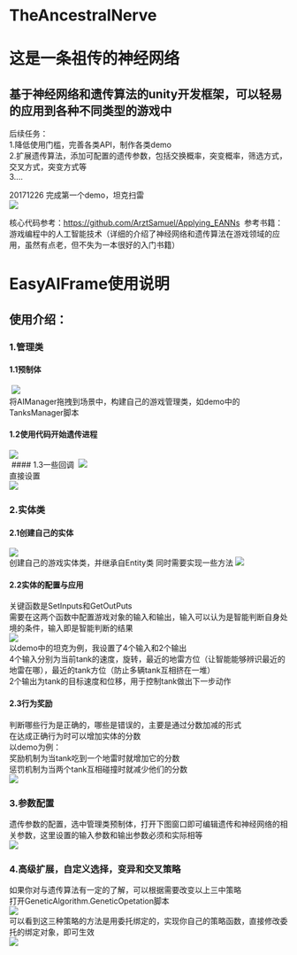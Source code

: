 # TheAncestralNerve
这是一条祖传的神经网络
===
基于神经网络和遗传算法的unity开发框架，可以轻易的应用到各种不同类型的游戏中
---
后续任务：<br>
  1.降低使用门槛，完善各类API，制作各类demo<br>
  2.扩展遗传算法，添加可配置的遗传参数，包括交换概率，突变概率，筛选方式，交叉方式，突变方式等<br>
  3....<br>

  20171226 完成第一个demo，坦克扫雷<br>
  ![](https://github.com/ShenZhouXieZhiFeng/TheAncestralNerve/blob/master/Images/demo.png?raw=true)
  
  核心代码参考：https://github.com/ArztSamuel/Applying_EANNs
  参考书籍：游戏编程中的人工智能技术（详细的介绍了神经网络和遗传算法在游戏领域的应用，虽然有点老，但不失为一本很好的入门书籍）
  
  # EasyAIFrame使用说明
  ## 使用介绍：
  ### 1.管理类
  #### 1.1预制体
  ![](https://github.com/ShenZhouXieZhiFeng/TheAncestralNerve/blob/master/Images/intro/%E5%9B%BE%E7%89%871.png)<br>
  将AIManager拖拽到场景中，构建自己的游戏管理类，如demo中的TanksManager脚本<br>
  #### 1.2使用代码开始遗传进程
  ![](https://github.com/ShenZhouXieZhiFeng/TheAncestralNerve/blob/master/Images/intro/%E5%9B%BE%E7%89%872.png)<br>
  #### 1.3一些回调
  ![](https://github.com/ShenZhouXieZhiFeng/TheAncestralNerve/blob/master/Images/intro/%E5%9B%BE%E7%89%873.png)<br>
  直接设置<br>
  ![](https://github.com/ShenZhouXieZhiFeng/TheAncestralNerve/blob/master/Images/intro/%E5%9B%BE%E7%89%874.png)<br>
  ### 2.实体类
  #### 2.1创建自己的实体
  ![](https://github.com/ShenZhouXieZhiFeng/TheAncestralNerve/blob/master/Images/intro/%E5%9B%BE%E7%89%875.png)<br>
  创建自己的游戏实体类，并继承自Entity类
  同时需要实现一些方法
  ![](https://github.com/ShenZhouXieZhiFeng/TheAncestralNerve/blob/master/Images/intro/%E5%9B%BE%E7%89%876.png)<br>
  #### 2.2实体的配置与应用
  关键函数是SetInputs和GetOutPuts<br>
  需要在这两个函数中配置游戏对象的输入和输出，输入可以认为是智能判断自身处境的条件，输入即是智能判断的结果<br>
  ![](https://github.com/ShenZhouXieZhiFeng/TheAncestralNerve/blob/master/Images/intro/%E5%9B%BE%E7%89%877.png)<br>
  以demo中的坦克为例，我设置了4个输入和2个输出<br>
  4个输入分别为当前tank的速度，旋转，最近的地雷方位（让智能能够辨识最近的地雷在哪），最近的tank方位（防止多辆tank互相挤在一堆）<br>
  2个输出为tank的目标速度和位移，用于控制tank做出下一步动作<br>
  #### 2.3行为奖励
  判断哪些行为是正确的，哪些是错误的，主要是通过分数加减的形式<br>
  在达成正确行为时可以增加实体的分数<br>
  以demo为例：<br>
  奖励机制为当tank吃到一个地雷时就增加它的分数<br>
  惩罚机制为当两个tank互相碰撞时就减少他们的分数<br>
  ![](https://github.com/ShenZhouXieZhiFeng/TheAncestralNerve/blob/master/Images/intro/%E5%9B%BE%E7%89%878.png)<br>
  ### 3.参数配置
  遗传参数的配置，选中管理类预制体，打开下图窗口即可编辑遗传和神经网络的相关参数，这里设置的输入参数和输出参数必须和实际相等<br>
  ![](https://github.com/ShenZhouXieZhiFeng/TheAncestralNerve/blob/master/Images/intro/%E5%9B%BE%E7%89%879.png)<br>
  ### 4.高级扩展，自定义选择，变异和交叉策略
  如果你对与遗传算法有一定的了解，可以根据需要改变以上三中策略<br>
  打开GeneticAlgorithm.GeneticOpetation脚本<br>
  ![](https://github.com/ShenZhouXieZhiFeng/TheAncestralNerve/blob/master/Images/intro/%E5%9B%BE%E7%89%8710.png)<br>
  可以看到这三种策略的方法是用委托绑定的，实现你自己的策略函数，直接修改委托的绑定对象，即可生效<br>
  ![](https://github.com/ShenZhouXieZhiFeng/TheAncestralNerve/blob/master/Images/intro/%E5%9B%BE%E7%89%8711.png)<br>
  
  
  
